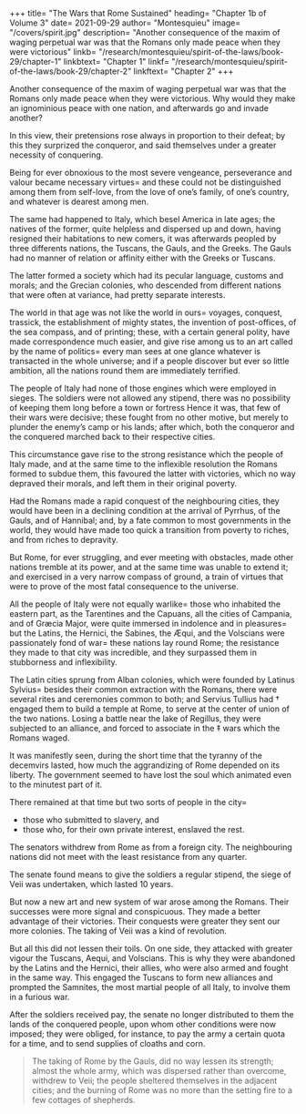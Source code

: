 


+++
title=  "The Wars that Rome Sustained"
heading=  "Chapter 1b of Volume 3"
date=  2021-09-29
author=  "Montesquieu"
image=  "/covers/spirit.jpg"
description=  "Another consequence of the maxim of waging perpetual war was that the Romans only made peace when  they were victorious"
linkb=  "/research/montesquieu/spirit-of-the-laws/book-29/chapter-1"
linkbtext=  "Chapter 1"
linkf=  "/research/montesquieu/spirit-of-the-laws/book-29/chapter-2"
linkftext=  "Chapter 2"
+++

Another consequence of the maxim of waging perpetual war was that the Romans only made peace when  they were victorious. Why would they make an ignominious peace with one nation, and afterwards go and invade another?

In this view, their pretensions rose always in proportion to their defeat; by this they surprized the conqueror, and said themselves under a greater necessity of conquering.

Being for ever obnoxious to the most severe vengeance, perseverance and valour became necessary virtues=  and these could not be distinguished among them from self-love, from the love of one’s family, of one’s country, and whatever is dearest among men.

The same had happened to Italy, which besel America in late ages; the natives of the former, quite helpless and dispersed up and down, having resigned their habitations to new comers, it was afterwards peopled by three differents nations, the Tuscans, the Gauls, and the Greeks. The Gauls had no manner of relation or affinity either with the Greeks or Tuscans.

The latter formed a society which had its pecular language, customs and morals; and the Grecian colonies, who descended from different nations that were often at variance, had pretty separate interests.

The world in that age was not like the world in ours=  voyages, conquest, trassick, the establishment of mighty states, the invention of post-offices, of the sea compass, and of printing; these, with a certain general polity, have made correspondence much easier, and give rise among us to an art called by the name of politics=  every man sees at one glance whatever is transacted in the whole universe; and if a people discover but ever so little ambition, all the nations round them are immediately terrified.

The people of Italy had none of those engines which were employed in sieges. The soldiers were not allowed any stipend, there was no possibility of keeping them long before a town or fortress Hence it was, that few of their wars were decisive; these fought from no other motive, but merely to plunder the enemy’s camp or his lands; after which, both the conqueror and the conquered marched back to their respective cities. 

This circumstance gave rise to the strong resistance which the people of Italy made, and at the same time to the inflexible resolution the Romans formed to subdue them, this favoured the latter with victories, which no way depraved their morals, and left them in their original poverty.

Had the Romans made a rapid conquest of the neighbouring cities, they would have been in a declining condition at the arrival of Pyrrhus, of the Gauls, and of Hannibal; and, by a fate common to most governments in the world, they would have made too quick a transition from poverty to riches, and from riches to depravity.

But Rome, for ever struggling, and ever meeting with obstacles, made other nations tremble at its power, and at the same time was unable to extend it; and exercised in a very narrow compass of ground, a train of virtues that were to prove of the most fatal consequence to the universe.

All the people of Italy were not equally warlike=  those who inhabited the eastern part, as the Tarentines and the Capuans, all the cities of Campania, and of Græcia Major, were quite immersed in indolence and in pleasures=  but the Latins, the Hernici, the Sabines, the Æqui, and the Volscians were passionately fond of war=  these nations lay round Rome; the resistance they made to that city was incredible, and they surpassed them in stubborness and inflexibility.

The Latin cities sprung from Alban colonies, which were founded by Latinus Sylvius=  besides their common extraction with the Romans, there were several rites and ceremonies common to both; and Servius Tullius had † engaged them to build a temple at Rome, to serve at the center of union of the two nations. Losing a battle near the lake of Regillus, they were subjected to an alliance, and forced to associate in the ‡ wars which the Romans waged.

It was manifestly seen, during the short time that the tyranny of the decemvirs lasted, how much the aggrandizing of Rome depended on its liberty. The government seemed to have lost the soul which animated even to the minutest part of it.

There remained at that time but two sorts of people in the city= 
- those who submitted to slavery, and
- those who, for their own private interest, enslaved the rest. 

The senators withdrew from Rome as from a foreign city. The neighbouring nations did not meet with the least resistance from any quarter.

The senate found means to give the soldiers a regular stipend, the siege of Veii was undertaken, which lasted 10 years. 

But now a new art and new system of war arose among the Romans. Their successes were more signal and conspicuous. They made a better advantage of their victories. Their conquests were greater they sent our more colonies. The taking of Veii was a kind of revolution.

But all this did not lessen their toils. On one side, they attacked with greater vigour the Tuscans, Aequi, and Volscians. This is why they were abandoned by the Latins and the Hernici, their allies, who were also armed and fought in the same way. This engaged the Tuscans to form new alliances and prompted the Samnites, the most martial people of all Italy, to involve them in a furious war.

After the soldiers received pay, the senate no longer distributed to them the lands of the conquered people, upon whom other conditions were now imposed; they were obliged, for instance, to pay the army a certain quota for a time, and to send supplies of cloaths and corn.

> The taking of Rome by the Gauls, did no way lessen its strength; almost the whole army, which was dispersed rather than overcome, withdrew to Veii; the people sheltered themselves in the adjacent cities; and the burning of Rome was no more than the setting fire to a few cottages of shepherds.